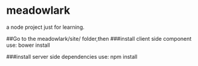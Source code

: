 # meadowlark
a node project just for learning.

##Go to the meadowlark/site/ folder,then
###install client side component use:
bower install

###install server side dependencies use:
npm install
